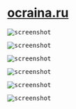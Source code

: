 # [ocraina.ru](https://ocraina.ru/)

<kbd><img src="https://user-images.githubusercontent.com/56264511/175811890-8ee35c70-2236-4f5c-a11d-cc57c45444fe.png" alt="screenshot"></kbd>

<kbd><img src="https://user-images.githubusercontent.com/56264511/175811903-48258833-b225-4f7a-a007-bf4c653d6103.png" alt="screenshot"></kbd>

<kbd><img src="https://user-images.githubusercontent.com/56264511/175811846-b01add1c-491a-4f5b-9233-8e29e063c7a7.png" alt="screenshot"></kbd>

<kbd><img src="https://user-images.githubusercontent.com/56264511/175811930-941399ca-cfb0-4106-8140-758329147edd.png" alt="screenshot"></kbd>

<kbd><img src="https://user-images.githubusercontent.com/56264511/175811953-01d9b999-3c63-45d5-8ee1-7c48a83271bb.png" alt="screenshot"></kbd>

<kbd><img src="https://user-images.githubusercontent.com/56264511/175811978-71bc26a0-c8aa-4f9d-a92f-42d9907e0197.png" alt="screenshot"></kbd>
